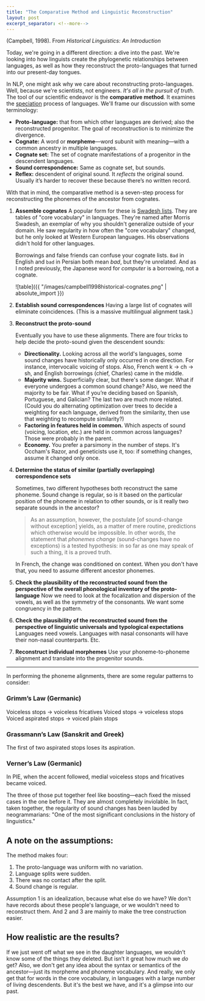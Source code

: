 ```yaml
---
title: "The Comparative Method and Linguistic Reconstruction"
layout: post
excerpt_separator: <!--more-->
---
```


(Campbell, 1998). From *Historical Linguistics: An Introduction*

Today, we're going in a different direction: a dive into the past. We're looking into how linguists create the phylogenetic relationships between languages, as well as how they reconstruct the proto-languages that turned into our present-day tongues.

<!--more-->

In NLP, one might ask why we care about reconstructing proto-languages. Well, because we're scientists, not engineers. *It's all in the pursuit of truth.* The tool of our scientific endeavor is the **comparative method**. It examines the [speciation](https://en.wikipedia.org/wiki/Speciation) process of languages. We'll frame our discussion with some terminology:

- **Proto-language:** that from which other languages are derived; also the reconstructed progenitor. The goal of reconstruction is to minimize the divergence.
- **Cognate:** A word or **morpheme**—word subunit with meaning—with a common ancestry in multiple languages.
- **Cognate set:** The set of cognate manifestations of a progenitor in the descendent languages.
- **Sound correspondence:** Same as cognate set, but sounds.
- **Reflex:** descendent of original sound. It *reflects* the original sound.
Usually it’s harder to recover these because there’s no written record.

With that in mind, the comparative method is a seven-step process for reconstructing the phonemes of the ancestor from cognates.

1. **Assemble cognates**
    A popular form for these is [Swadesh lists](https://en.wikipedia.org/wiki/Swadesh_list). They are tables of "core vocabulary" in languages. They're named after Morris Swadesh, an exemplar of why you shouldn't generalize outside of your domain. He saw regularity in how often the "core vocabulary" changed, but he only looked at Western European languages. His observations didn't hold for other languages.
    
    Borrowings and false friends can confuse your cognate lists. `Bad` in English and `bad` in Persian both mean *bad*, but they're unrelated. And as I noted previously, the Japanese word for *computer* is a borrowing, not a cognate.
    
    ![table]({{ "/images/campbell1998historical-cognates.png" | absolute_import }})
1. **Establish sound correspondences**
   Having a large list of cognates will eliminate coincidences. (This is a massive multilingual alignment task.)
1. **Reconstruct the proto-sound**

    Eventually you have to use these alignments. There are four tricks to help decide the proto-sound given the descendent sounds:
    
    - **Directionality.** Looking across all the world's languages, some sound changes have historically only occurred in one direction. For instance, intervocalic voicing of stops. Also, French went k -> ch -> sh, and English borrowings (chief, Charles) came in the middle.
    - **Majority wins.** Superficially clear, but there's some danger. What if everyone undergoes a common sound change?
Also, we need the majority to be fair. What if you’re deciding based on Spanish, Portuguese, and Galician? The last two are much more related. (Could you do alternating optimization over trees to decide a weighting for each language, derived from the similarity, then use that weighting to recompute similarity?)
    - **Factoring in features held in common.** Which aspects of sound (voicing, location, etc.) are held in common across languages? Those were probably in the parent.
    - **Economy.** You prefer a parsimony in the number of steps. It's Occham's Razor, and geneticists use it, too: if something changes, assume it changed only once.
1. **Determine the status of similar (partially overlapping) correspondence sets**
    
    Sometimes, two different hypotheses both reconstruct the same phoneme. Sound change is regular, so is it based on the particular position of the phoneme in relation to other sounds, or is it really two separate sounds in the ancestor?
        
    > As an assumption, however, the postulate [of sound-change without exception] yields, as a matter of mere routine, predictions which otherwise would be impossible. In other words, the statement that *phonemes change* (sound-changes have no exceptions) is a tested hypothesis: in so far as one may speak of such a thing, it is a proved truth.
    
    In French, the change was conditioned on context. When you don't have that, you need to assume different ancestor phonemes.

1. **Check the plausibility of the reconstructed sound from the perspective of the overall phonological inventory of the proto-language**
    Now we need to look at the focalization and dispersion of the vowels, as well as the symmetry of the consonants. We want some congruency in the pattern.

1. **Check the plausibility of the reconstructed sound from the perspective of linguistic universals and typological expectations**
    Languages need vowels. Languages with nasal consonants will have their non-nasal counterparts. Etc.
1. **Reconstruct individual morphemes** 
    Use your phoneme-to-phoneme alignment and translate into the progenitor sounds.
    
----

In performing the phoneme alignments, there are some regular patterns to consider:

### Grimm’s Law (Germanic)
Voiceless stops -> voiceless fricatives
Voiced stops -> voiceless stops
Voiced aspirated stops -> voiced plain stops

### Grassmann’s Law (Sanskrit and Greek)
The first of two aspirated stops loses its aspiration.
### Verner’s Law (Germanic)
In PIE, when the accent followed, medial voiceless stops and fricatives became voiced.

The three of those put together feel like boosting—each fixed the missed cases in the one before it. They are almost completely inviolable. In fact, taken together, the regularity of sound changes has been lauded by neogrammarians: "One of the most significant conclusions in the history of linguistics."



## A note on the assumptions:

The method makes four:

1. The proto-language was uniform with no variation.
2. Language splits were sudden.
3. There was no contact after the split.
4. Sound change is regular.

Assumption 1 is an idealization, because what else do we have? We don't have records about these people's language, or we wouldn't need to reconstruct them. And 2 and 3 are mainly to make the tree construction easier.


## How realistic are the results?

If we just went off what we see in the daughter languages, we wouldn’t know some of the things they deleted. But isn’t it great how much we *do* get? Also, we don't get any idea about the syntax or semantics of the ancestor—just its morpheme and phoneme vocabulary. And really, we only get that for words in the core vocabulary, in languages with a large number of living descendents. But it's the best we have, and it's a glimpse into our past.
